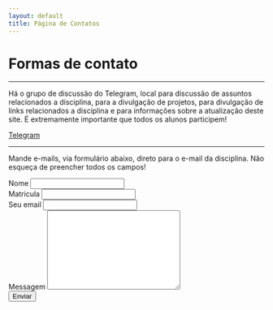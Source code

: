 ```yaml
---
layout: default
title: Página de Contatos
---
```


# Formas de contato

---

Há o grupo de discussão do Telegram, local para discussão de assuntos relacionados a disciplina, para a divulgação de projetos, para divulgação de links relacionados a disciplina e para informações sobre a atualização deste site. É extremamente importante que todos os alunos participem!

[Telegram](https://t.me/joinchat/AAAAAEmh6O3EEl_a10L8Tw)

---

Mande e-mails, via formulário abaixo, direto para o e-mail da disciplina. Não esqueça de preencher todos os campos!

<form method="POST" action="https://formspree.io/ufv.florestal.maf261@gmail.com">
    <label for="name">Nome</label>
    <input type="text" id="nome" name="Nome" class="full-width"><br>
    <label for="matricula">Matricula</label>
    <input type="text" id="matricula" name="Matricula" class="full-width"><br>
    <label for="email">Seu email</label>
    <input type="email" id="email" name="_replyto" class="full-width"><br>
    <label for="message">Messagem</label>
    <textarea name="message" id="Messagem" cols="30" rows="10" class="full-width"></textarea><br>
    <input type="submit" value="Enviar" class="button">
</form>

